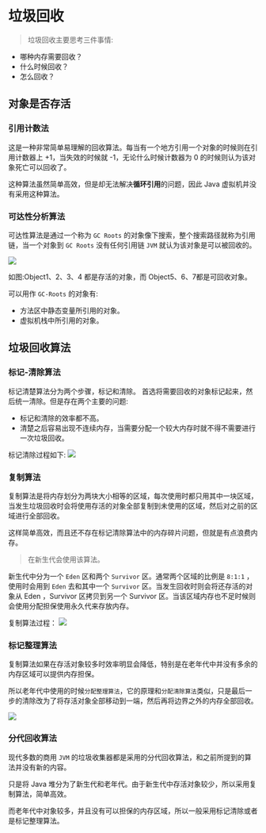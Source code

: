 # 垃圾回收

> 垃圾回收主要思考三件事情:

- 哪种内存需要回收？
- 什么时候回收？
- 怎么回收？

## 对象是否存活

### 引用计数法

这是一种非常简单易理解的回收算法。每当有一个地方引用一个对象的时候则在引用计数器上 +1，当失效的时候就 -1，无论什么时候计数器为 0 的时候则认为该对象死亡可以回收了。

这种算法虽然简单高效，但是却无法解决**循环引用**的问题，因此 Java 虚拟机并没有采用这种算法。

### 可达性分析算法

可达性算法是通过一个称为 `GC Roots` 的对象像下搜索，整个搜索路径就称为引用链，当一个对象到 `GC Roots` 没有任何引用链 `JVM` 就认为该对象是可以被回收的。

![](https://ws3.sinaimg.cn/large/006tNc79gy1fmwqi5mv1jj30e407kmxm.jpg)

如图:Object1、2、3、4 都是存活的对象，而 Object5、6、7都是可回收对象。

可以用作 `GC-Roots` 的对象有:

- 方法区中静态变量所引用的对象。
- 虚拟机栈中所引用的对象。

## 垃圾回收算法

### 标记-清除算法

标记清楚算法分为两个步骤，标记和清除。
首选将需要回收的对象标记起来，然后统一清除。但是存在两个主要的问题:
- 标记和清除的效率都不高。
- 清楚之后容易出现不连续内存，当需要分配一个较大内存时就不得不需要进行一次垃圾回收。

标记清除过程如下:
![](https://ws3.sinaimg.cn/large/006tNc79gy1fmz99ai1n3j30fj08qdgc.jpg)

### 复制算法

复制算法是将内存划分为两块大小相等的区域，每次使用时都只用其中一块区域，当发生垃圾回收时会将使用存活的对象全部复制到未使用的区域，然后对之前的区域进行全部回收。

这样简单高效，而且还不存在标记清除算法中的内存碎片问题，但就是有点浪费内存。

> 在新生代会使用该算法。

新生代中分为一个 `Eden` 区和两个 `Survivor` 区。通常两个区域的比例是 `8:1:1` ，使用时会用到 `Eden` 去和其中一个 `Survivor` 区。当发生回收时则会将还存活的对象从 Eden ，Survivor 区拷贝到另一个 Survivor 区。当该区域内存也不足时候则会使用分配担保使用永久代来存放内存。

复制算法过程：
![](https://ws3.sinaimg.cn/large/006tNc79gy1fmzavlf4enj30fj08qt9b.jpg)


### 标记整理算法

复制算法如果在存活对象较多时效率明显会降低，特别是在老年代中并没有多余的内存区域可以提供内存担保。

所以老年代中使用的时候`分配整理算法`，它的原理和`分配清除算法`类似，只是最后一步的清除改为了将存活对象全部移动到一端，然后再将边界之外的内存全部回收。

![](https://ws3.sinaimg.cn/large/006tNc79gy1fmzbq55pfdj30fe08s3yx.jpg)

### 分代回收算法
现代多数的商用 `JVM` 的垃圾收集器都是采用的分代回收算法，和之前所提到的算法并没有新的内容。

只是将 Java 堆分为了新生代和老年代。由于新生代中存活对象较少，所以采用复制算法，简单高效。

而老年代中对象较多，并且没有可以担保的内存区域，所以一般采用标记清除或者是标记整理算法。
